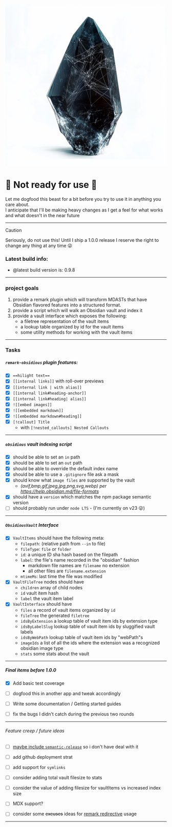 ![silly AI generated image of an obsidian crystal with magic-ish veins of gold connecting various parts together similar to a graph image](./testVault/images/obsidious.png)


# 🚨 Not ready for use 🚨
Let me dogfood this beast for a bit before you try to use it in anything you care about.  
I anticipate that I'll be making heavy changes as I get a feel for what works and what doesn't in the near future

---

> [!CAUTION] 
> Seriously, do not use this! Until I ship a 1.0.0 release I reserve the right to change any thing at any time 😜

### Latest build info: 
- @latest build version is: <!-- <version> -->0.9.8<!-- <version/> -->

---

### project goals
1. provide a remark plugin which will transform MDASTs that have Obsidian flavored features into a structured format.
2. provide a script which will walk an Obsidian vault and index it
3. provide a vault interface which exposes the following:
    - a filetree representation of the vault items
    - a lookup table organized by id for the vault items
    - some utility methods for working with the vault items

---

### Tasks

##### `remark-obsidious` plugin features:
- [x] `==hilight text==`
- [x] `[[internal links]]` with roll-over previews
- [x] `[[internal link | with alias]]`
- [x] `[[internal link#heading-anchor]]`
- [x] `[[internal link#heading| alias]]`
- [x] `![[embed images]]`
- [x] `![[embedded markdown]]`
- [x] `![[embedded markdown#heading]]`
- [x] `[!callout] Title`
    - with `[!nested_callouts] Nested Callouts`

---

##### `obsidious` vault indexing script
- [x] should be able to set an `in` path
- [x] should be able to set an `out` path
- [x] should be able to override the default index name
- [x] should be able to use a `.gitignore` file ask a mask
- [x] should know what `image files` are supported by the vault
    - _(avif,bmp,gif,jpeg,jpg,png,svg,webp) per https://help.obsidian.md/file-formats_
- [x] should have a `version` which matches the npm package semantic version
- [ ] should probably run under `node LTS` - (I'm currently on v23 😜)

---

##### `ObsidiousVault` Interface
- [x] `VaultItems` should have the following meta:
    - `filepath`: (relative path from `--in` to file)
    - `fileType`: `file` or `folder` 
    - `id`: a unique ID sha hash based on the filepath
    - `label`: the file's name recorded in the "obsidian" fashion
        - markdown file names are `filename` no extension
        - all other files are `filename.extension`
    - `mtimeMs`: last time the file was modified
- [x] `VaultFileTree` nodes should have
    - `children` array of child nodes
    - `id` vault item hash
    - `label`  the vault item label
- [x] `VaultInterface` should have
    - `files` a record of vault items organized by `id`
    - `fileTree` the generated `filetree`
    - `idsByExtension` a lookup table of vault item ids by extension type
    - `idsByLabelSlug` lookup table of vault item ids by sluggified vault labels
    - `idsByWebPath` lookup table of vault item ids by "webPath"s
    - `imageIds` a list of all the ids where the extension was a recognized obsidian image type
    - `stats` some stats about the vault

---

##### Final items before 1.0.0
- [x] Add basic test coverage
- [ ] dogfood this in another app and tweak accordingly
- [ ] Write some documentation / Getting started guides
- [ ] fix the bugs I didn't catch during the previous two rounds


---

###### Feature creep / future ideas
- [ ] [maybe include `semantic-release`](https://www.npmjs.com/package/semantic-release) so i don't have deal with it 
- [ ] add github deployment strat 
- [ ] add support for `symlinks`
- [ ] consider adding total vault filesize to stats
- [ ] consider the value of adding filesize for vaultItems vs increased index size
- [ ] MDX support?
- [ ] consider some ~~excuses~~ ideas for [remark redirective](https://github.com/remarkjs/remark-directive) usage



---